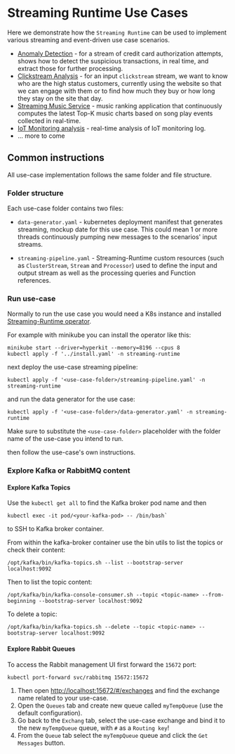 # Streaming Runtime Use Cases

Here we demonstrate how the `Streaming Runtime` can be used to implement various streaming and event-driven use case scenarios.

* [Anomaly Detection](anomaly-detection) - for a stream of credit card authorization attempts, shows how to detect the suspicious transactions, in real time, and extract those for further processing.
* [Clickstream Analysis](clickstream) -   for an input `clickstream` stream, we want to know who are the high status customers, currently using the website so that we can engage with them or to find how much they buy or how long they stay on the site that day.
* [Streaming Music Service](top-k-songs) - music ranking application that continuously computes the latest Top-K music charts based on song play events collected in real-time.
* [IoT Monitoring analysis](iot-monitoring) - real-time analysis of IoT monitoring log.
* ... more to come

## Common instructions

All use-case implementation follows the same folder and file structure. 

### Folder structure
Each use-case folder contains two files:

* `data-generator.yaml` - kubernetes deployment manifest that generates streaming, mockup date for this use case.
  This could mean 1 or more threads continuously pumping new messages to the scenarios' input streams.

* `streaming-pipeline.yaml` - Streaming-Runtime custom resources (such as `ClusterStream`, `Stream` and `Processor`) used to define the input and output stream as well as the processing queries and Function references.

### Run use-case

Normally to run the use case you would need a K8s instance and installed [Streaming-Runtime operator](../).

For example with minikube you can install the operator like this:

```shell
minikube start --driver=hyperkit --memory=8196 --cpus 8
kubectl apply -f '../install.yaml' -n streaming-runtime
```

next deploy the use-case streaming pipeline:

```shell
kubectl apply -f '<use-case-folder>/streaming-pipeline.yaml' -n streaming-runtime
```

and run the data generator for the use case:

```shell
kubectl apply -f '<use-case-folder>/data-generator.yaml' -n streaming-runtime
```

Make sure to substitute the `<use-case-folder>` placeholder with the folder name of the use-case you intend to run.

then follow the use-case's own instructions.

### Explore Kafka or RabbitMQ content

#### Explore Kafka Topics

Use the `kubectl get all` to find the Kafka broker pod name and then

```shell
kubectl exec -it pod/<your-kafka-pod> -- /bin/bash`
```

to SSH to Kafka broker container.

From within the kafka-broker container use the bin utils to list the topics or check their content:

```shell
/opt/kafka/bin/kafka-topics.sh --list --bootstrap-server localhost:9092
```

Then to list the topic content:

```shell
/opt/kafka/bin/kafka-console-consumer.sh --topic <topic-name> --from-beginning --bootstrap-server localhost:9092
```

To delete a topic:

```shell
/opt/kafka/bin/kafka-topics.sh --delete --topic <topic-name> --bootstrap-server localhost:9092
```

#### Explore Rabbit Queues

To access the Rabbit management UI first forward the `15672` port:

```shell
kubectl port-forward svc/rabbitmq 15672:15672
```

1. Then open [http://localhost:15672/#/exchanges](http://localhost:15672/#/exchanges) and find the exchange name related to your use-case.
2. Open the `Queues` tab and create new queue called `myTempQueue` (use the default configuration).
3. Go back to the `Exchang` tab, select the use-case exchange and bind it to the new `myTempQueue` queue, with `#` as a `Routing key`!
4. From the `Queue` tab select the `myTempQueue` queue and click the `Get Messages` button.
